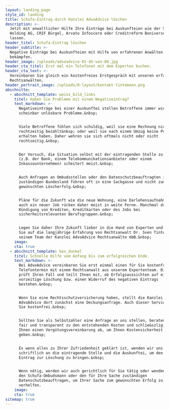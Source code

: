 ```yaml
---
layout: landing_page
style_id: landing
title: Schufa-Eintrag durch Kanzlei AdvoAdvice löschen
description: >-
  Jetzt mit anwaltlicher Hilfe Ihre Einträge bei Auskunfteien wie der Schufa
  Holding AG, CRIF Bürgel, Arvato Infoscore oder Creditreform Boniversum löschen
  lassen.
header_titel: Schufa-Eintrag löschen
header_subtitle: >-
  Negative Einträge bei Auskunfteien mit Hilfe von erfahrenen Anwälten
  bekämpfen.
header_image: /uploads/advoadvice-01-45-von-80.jpg
header_cta_titel: Erst mal ein Telefonat mit dem Experten buchen.
header_cta_text: >-
  Vereinbaren Sie gleich ein kostenfreies Erstgespräch mit unseren erfahrenen
  Rechtsanwälten.
header_portrait_image: /uploads/0-layout/kontakt-tintemann.png
abschnitte:
  - abschnitt_template: weiss_bild_links
    titel: Haben Sie Probleme mit einem Negativeintrag?
    text_markdown: >-
      Negativeinträge bei einer Auskunftei stellen Betroffene immer wieder vor
      scheinbar unlösbare Probleme.&nbsp;


      Viele Betroffene fühlen sich schuldig, weil sie eine Rechnung nicht
      rechtzeitig bezahlt&nbsp; oder weil sie nach einem Umzug keine Post
      erhalten haben. Daher wehren sie sich oftmals nicht oder nicht
      rechtzeitig.&nbsp;


      Der Versuch, die Situation selbst mit der eintragenden Stelle zu klären
      (z.B. der Bank, einem Telekommunikationsanbieter oder einem
      Inkassounternehmen) scheitert meist.&nbsp;


      Auch Anfragen an Ombudsstellen oder den Datenschutzbeauftragten im jeweils
      zuständigen Bundesland führen oft in eine Sackgasse und nicht zum
      gewünschten Löscherfolg.&nbsp;


      Pläne für die Zukunft wie die neue Wohnung, eine Darlehensaufnahme oder
      auch ein neuer Job rücken daher meist in weite Ferne. Manchmal drohen die
      Kündigung von Krediten, Kreditkarten oder des Jobs bei
      sicherheitsrelevanten Berufsgruppen.&nbsp;


      Legen Sie daher Ihre Zukunft lieber in die Hand von Experten und vertrauen
      Sie auf die langjährige Erfahrung von Rechtsanwalt Dr. Sven Tintemann und
      seinem Team der Kanzlei AdvoAdvice Rechtsanwälte mbB.&nbsp;
    image:
    cta: true
  - abschnitt_template: box_dunkel
    titel: Schnelle Hilfe vom Anfang bis zum erfolgreichen Ende.
    text_markdown: >-
      Bei AdvoAdvice vereinbaren Sie erst einmal einen für Sie kostenfreien
      Telefontermin mit einem Rechtsanwalt aus unserem Expertenteam. Dieser
      prüft Ihren Fall und teilt Ihnen mit, ob Erfolgsaussichten auf eine
      vorzeitige Löschung bzw. einen Widerruf des negativen Eintrags
      bestehen.&nbsp;


      Wenn Sie eine Rechtsschutzversicherung haben, stellt die Kanzlei
      AdvoAdvice dort zunächst eine Deckungsanfrage. Auch dieser Service ist für
      Sie kostenfrei.&nbsp;


      Sollten Sie als Selbstzahler eine Anfrage an uns stellen, beraten wir Sie
      fair und transparent zu den entstehenden Kosten und schlie&szlig;en mit
      Ihnen einen Vergütungsvereinbarung ab, um Ihnen Kostensicherheit zu
      geben.&nbsp;


      Es wenn alles zu Ihrer Zufriedenheit geklärt ist, wenden wir uns
      schriftlich an die eintragende Stelle und die Auskunftei, um den negativen
      Eintrag zur Löschung zu bringen.&nbsp;


      Wenn nötig, werden wir auch gerichtlich für Sie tätig oder wenden uns an
      den Schufa-Ombudsmann oder den für Ihre Sache zuständigen
      Datenschutzbeauftragen, um Ihrer Sache zum gewünschten Erfolg zu
      verhelfen.
    image:
    cta: true
sitemap: true
---
```

